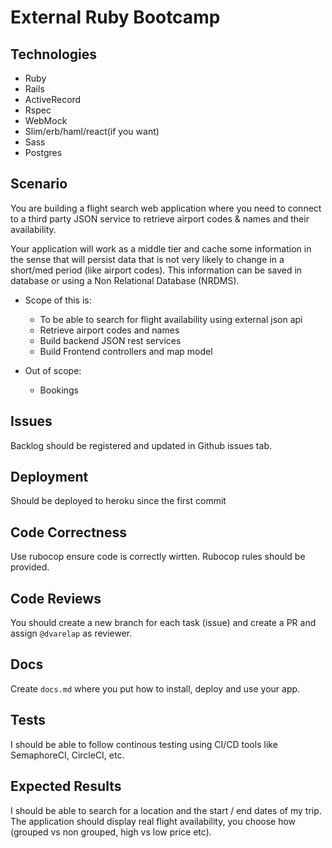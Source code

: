 # External Ruby Bootcamp

## Technologies
 - Ruby
 - Rails
 - ActiveRecord
 - Rspec
 - WebMock
 - Slim/erb/haml/react(if you want)
 - Sass
 - Postgres

## Scenario

You are building a flight search web application where you need to connect to a third party JSON service to retrieve airport codes & names and their availability.

Your application will work as a middle tier and cache some information in the sense that will persist data that is not very likely to change in a short/med period (like airport codes). This information can be saved in database or using a Non Relational Database (NRDMS).

- Scope of this is:
   - To be able to search for flight availability using external json api 
   - Retrieve airport codes and names
   - Build backend JSON rest services
   - Build Frontend controllers and map model

- Out of scope:
  - Bookings

## Issues 
Backlog should be registered and updated in Github issues tab.

## Deployment
Should be deployed to heroku since the first commit 

## Code Correctness
Use rubocop ensure code is correctly wirtten. Rubocop rules should be provided.

## Code Reviews
You should create a new branch for each task (issue) and create a PR and assign `@dvarelap` as reviewer.

## Docs
Create `docs.md` where you put how to install, deploy and use your app.

## Tests 
I should be able to follow continous testing using CI/CD tools like SemaphoreCI, CircleCI, etc.

## Expected Results
I should be able to search for a location and the start / end dates of my trip.
The application should display real flight availability, you choose how (grouped vs non grouped, high vs low price etc).

